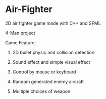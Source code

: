 # Air-Fighter

2D air fighter game made with C++ and SFML

4-Man project

Game Feature:

1. 2D bullet physic and collision detection

2. Sound effect and simple visual effect

3. Control by mouse or keyboard

4. Random generated enemy aircraft

5. Multiple choices of weapon
